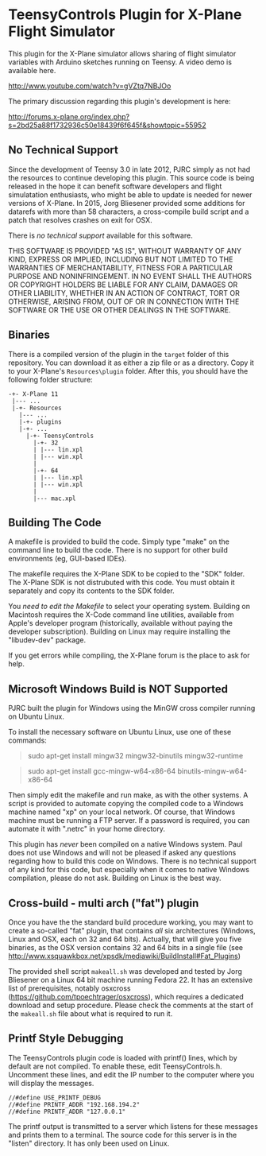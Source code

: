 TeensyControls Plugin for X-Plane Flight Simulator
==================================================

This plugin for the X-Plane simulator allows sharing of flight simulator variables with Arduino sketches running on Teensy.  A video demo is available here.

http://www.youtube.com/watch?v=gVZtq7NBJOo

The primary discussion regarding this plugin's development is here:

http://forums.x-plane.org/index.php?s=2bd25a88f1732936c50e18439f6f645f&showtopic=55952


No Technical Support
--------------------

Since the development of Teensy 3.0 in late 2012, PJRC simply as not had the resources to continue developing this plugin.  This source code is being released in the hope it can benefit software developers and flight simulatation enthusiasts, who might be able to update is needed for newer versions of X-Plane. In 2015, Jorg Bliesener provided some additions for datarefs with more than 58 characters, a cross-compile build script and a patch that resolves crashes on exit for OSX.

There is *no technical support* available for this software.

THIS SOFTWARE IS PROVIDED "AS IS", WITHOUT WARRANTY OF ANY KIND, EXPRESS OR IMPLIED, INCLUDING BUT NOT LIMITED TO THE WARRANTIES OF MERCHANTABILITY, FITNESS FOR A PARTICULAR PURPOSE AND NONINFRINGEMENT. IN NO EVENT SHALL THE AUTHORS OR COPYRIGHT HOLDERS BE LIABLE FOR ANY CLAIM, DAMAGES OR OTHER LIABILITY, WHETHER IN AN ACTION OF CONTRACT, TORT OR OTHERWISE, ARISING FROM, OUT OF OR IN CONNECTION WITH THE SOFTWARE OR THE USE OR OTHER DEALINGS IN THE SOFTWARE.


Binaries
--------

There is a compiled version of the plugin in the `target` folder of this repository. You can download it as either a zip file or as a directory. Copy it to your X-Plane's `Resources\plugin` folder. After this, you should have the following folder structure:

```
-+- X-Plane 11
 |--- ...
 |-+- Resources
   |--- ...
   |-+- plugins
   |-+- ...
     |-+- TeensyControls
       |-+- 32
       | |--- lin.xpl
       | |--- win.xpl
       |
       |-+- 64
       | |--- lin.xpl
       | |--- win.xpl
       |
       |--- mac.xpl
```


Building The Code
-----------------

A makefile is provided to build the code.  Simply type "make" on the command line to build the code.  There is no support for other build environments (eg, GUI-based IDEs).

The makefile requires the X-Plane SDK to be copied to the "SDK" folder.  The X-Plane SDK is not distrubuted with this code.  You must obtain it separately and copy its contents to the SDK folder.

You *need to edit the Makefile* to select your operating system.  Building on Macintosh requires the X-Code command line utilities, available from Apple's developer program (historically, available without paying the developer subscription).  Building on Linux may require installing the "libudev-dev" package.

If you get errors while compiling, the X-Plane forum is the place to ask for help.


Microsoft Windows Build is NOT Supported
----------------------------------------

PJRC built the plugin for Windows using the MinGW cross compiler running on Ubuntu Linux.

To install the necessary software on Ubuntu Linux, use one of these commands:

> sudo apt-get install mingw32 mingw32-binutils mingw32-runtime

> sudo apt-get install gcc-mingw-w64-x86-64 binutils-mingw-w64-x86-64

Then simply edit the makefile and run make, as with the other systems.  A script is provided to automate copying the compiled code to a Windows machine named "xp" on your local network.  Of course, that Windows machine must be running a FTP server.  If a password is required, you can automate it with ".netrc" in your home directory.

This plugin has *never* been compiled on a native Windows system.  Paul does not use Windows and will not be pleased if asked any questions regarding how to build this code on Windows.  There is no technical support of any kind for this code, but especially when it comes to native Windows compilation, please do not ask.  Building on Linux is the best way.


Cross-build - multi arch ("fat") plugin
---------------------------------------

Once you have the the standard build procedure working, you may want to create a so-called "fat" plugin, that contains *all* six architectures (Windows, Linux and OSX, each on 32 and 64 bits). Actually, that will give you five binaries, as the OSX version contains 32 and 64 bits in a single file (see http://www.xsquawkbox.net/xpsdk/mediawiki/BuildInstall#Fat_Plugins) 

The provided shell script `makeall.sh` was developed and tested by Jorg Bliesener on a Linux 64 bit machine running Fedora 22. It has an extensive list of prerequisites, notably osxcross (https://github.com/tpoechtrager/osxcross), which requires a dedicated download and setup procedure. Please check the comments at the start of the `makeall.sh` file about what is required to run it.


Printf Style Debugging
----------------------

The TeensyControls plugin code is loaded with printf() lines, which by default are not compiled.  To enable these, edit TeensyControls.h.  Uncomment these lines, and edit the IP number to the computer where you will display the messages.

```
//#define USE_PRINTF_DEBUG
//#define PRINTF_ADDR "192.168.194.2"
//#define PRINTF_ADDR "127.0.0.1"
```

The printf output is transmitted to a server which listens for these messages and prints them to a terminal.  The source code for this server is in the "listen" directory.  It has only been used on Linux.



